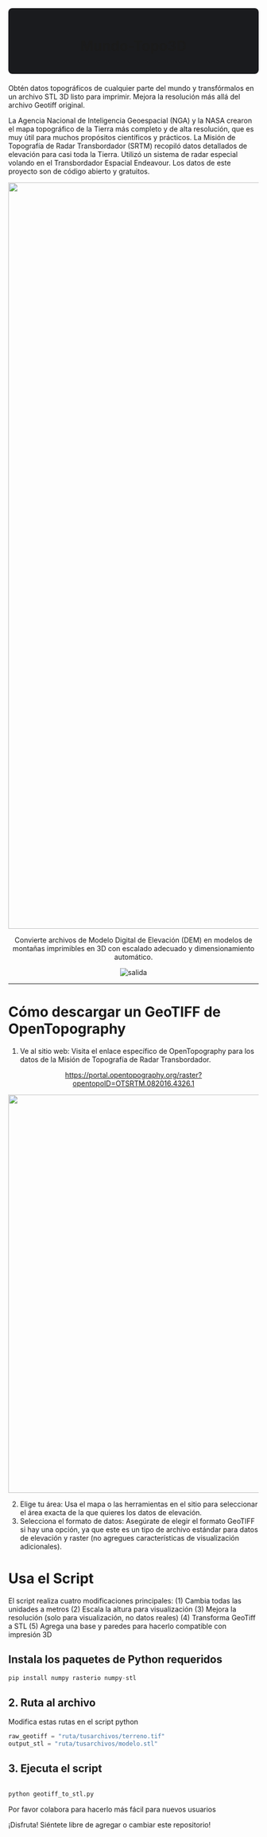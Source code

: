 <div align="center">
<div style="background-color: #1a1b1e; padding: 20px; border-radius: 8px; margin-bottom: 20px;">

# Mundo-Topo3D

</div>
<div align="left">
 
Obtén datos topográficos de cualquier parte del mundo y transfórmalos en un archivo STL 3D listo para imprimir. Mejora la resolución más allá del archivo Geotiff original.

La Agencia Nacional de Inteligencia Geoespacial (NGA) y la NASA crearon el mapa topográfico de la Tierra más completo y de alta resolución, que es muy útil para muchos propósitos científicos y prácticos. La Misión de Topografía de Radar Transbordador (SRTM) recopiló datos detallados de elevación para casi toda la Tierra. Utilizó un sistema de radar especial volando en el Transbordador Espacial Endeavour. Los datos de este proyecto son de código abierto y gratuitos.

</div>
<div align="center">
 
<img width="2549" height="1499" alt="Captura de pantalla del 2025-07-25 15-05-38" src="https://github.com/user-attachments/assets/33391e51-d3ba-4ac2-a8c7-47787a2e39a9" />

Convierte archivos de Modelo Digital de Elevación (DEM) en modelos de montañas imprimibles en 3D con escalado adecuado y dimensionamiento automático.

![salida](https://github.com/user-attachments/assets/1f0f4a4a-ba7b-4223-95a6-be187c9740d0)

</div>
<div align="left">
<hr>
 
# Cómo descargar un GeoTIFF de OpenTopography
 
  1. Ve al sitio web: Visita el enlace específico de OpenTopography para los datos de la Misión de Topografía de Radar Transbordador.

</div>
<div align="center">

https://portal.opentopography.org/raster?opentopoID=OTSRTM.082016.4326.1

<img width="1600" height="800" alt="imagen" src="https://github.com/user-attachments/assets/b91c2ebe-1121-4f75-aa67-418287d594e6" />

</div>
<div align="left">
 
  2. Elige tu área: Usa el mapa o las herramientas en el sitio para seleccionar el área exacta de la que quieres los datos de elevación.
  3. Selecciona el formato de datos: Asegúrate de elegir el formato GeoTIFF si hay una opción, ya que este es un tipo de archivo estándar para datos de elevación y raster (no agregues características de visualización adicionales).

# Usa el Script
El script realiza cuatro modificaciones principales:
(1) Cambia todas las unidades a metros
(2) Escala la altura para visualización
(3) Mejora la resolución (solo para visualización, no datos reales)
(4) Transforma GeoTiff a STL
(5) Agrega una base y paredes para hacerlo compatible con impresión 3D

## Instala los paquetes de Python requeridos

```python
pip install numpy rasterio numpy-stl
```

## 2. Ruta al archivo
Modifica estas rutas en el script
python

```python
raw_geotiff = "ruta/tusarchivos/terreno.tif"
output_stl = "ruta/tusarchivos/modelo.stl"
```
## 3. Ejecuta el script
```python

python geotiff_to_stl.py

```
Por favor colabora para hacerlo más fácil para nuevos usuarios

¡Disfruta!
Siéntete libre de agregar o cambiar este repositorio!
</div>

